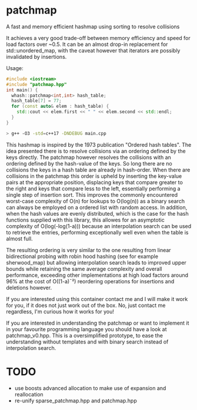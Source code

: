 # patchmap
A fast and memory efficient hashmap using sorting to resolve collisions

It achieves a very good trade-off between memory efficiency and speed for load factors over ~0.5.
It can be an almost drop-in replacement for std::unordered_map, with the caveat however that
iterators are possibly invalidated by insertions.

Usage:
```C++
#include <iostream>
#include "patchmap.hpp"
int main() {
  whash::patchmap<int,int> hash_table;
  hash_table[7] = 77;
  for (const auto& elem : hash_table) {
    std::cout << elem.first << " " << elem.second << std::endl;
  }
}
```
```bash
> g++ -O3 -std=c++17 -DNDEBUG main.cpp
```

This hashmap is inspired by the 1973 publication "Ordered hash tables".
The idea presented there is to resolve collisions via an ordering defined by the keys directly.
The patchmap however resolves the collisions with an ordering defined by the
hash-value of the keys.
So long there are no collisions the keys in a hash table are already in hash-order.
When there are collisions in the patchmap this order is upheld by inserting
the key-value pairs at the appropriate position, displacing keys that compare greater
to the right and keys that compare less to the left, essentially performing a single
step of insertion sort.
This improves the commonly encountered worst-case complexity of O(n) for lookups to
O(log(n)) as a binary search can always be employed on a ordered list with random access.
In addition, when the hash values are evenly distributed, which is the case for the hash
functions supplied with this library, this allowes for an asymptotic complexity of
O(log(-log(1-a))) because an interpolation search can be used to retrieve the entries,
performing exceptionally well even when the table is almost full.

The resulting ordering is very similar to the one resulting from linear bidirectional
probing with robin hood hashing (see for example sherwood_map) but allowing
interpolation search leads to improved upper bounds while retaining the same average
complexity and overall performance, exceeding other implementations at high load
factors around 96% at the cost of O((1-a)¯²) reordering operations for insertions
and deletions however.

If you are interested using this container contact me and I will make it work for you,
if it does not just work out of the box. No, just contact me regardless, I'm curious
how it works for you!

If you are interested in understanding the patchmap or want to implement it in your
favourite programming language you should have a look at patchmap_v0.hpp.
This is a oversimplified prototype, to ease the understanding without templates
and with binary search instead of interpolation search.

# TODO

 - use boosts advanced allocation to make use of expansion and reallocation
 - re-unify sparse_patchmap.hpp and patchmap.hpp
